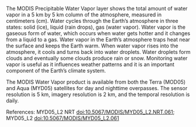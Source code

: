 The MODIS Precipitable Water Vapor layer shows the total amount of water vapor in a 5 km by 5 km column of the atmosphere, measured in centimeters (cm). Water cycles through the Earth’s atmosphere in three states: solid (ice), liquid (rain drops), gas (water vapor). Water vapor is the gaseous form of water, which occurs when water gets hotter and it changes from a liquid to a gas. Water vapor in the Earth’s atmosphere traps heat near the surface and keeps the Earth warm. When water vapor rises into the atmosphere, it cools and turns back into water droplets. Water droplets form clouds and eventually some clouds produce rain or snow. Monitoring water vapor is useful as it influences weather patterns and it is an important component of the Earth’s climate system.

The MODIS Water Vapor product is available from both the Terra (MOD05) and Aqua (MYD05) satellites for day and nighttime overpasses. The sensor resolution is 5 km, imagery resolution is 2 km, and the temporal resolution is daily.

References: MYD05_L2 NRT [doi:10.5067/MODIS/MYD05_L2.NRT.061](https://doi.org/10.5067/MODIS/MYD05_L2.NRT.061); MYD05_L2 [doi:10.5067/MODIS/MYD05_L2.061](https://doi.org/10.5067/MODIS/MYD05_L2.061)

